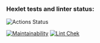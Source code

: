 ### Hexlet tests and linter status:

![Actions Status](/workflows/hexlet-check/badge.svg)

[![Maintainability](https://api.codeclimate.com/v1/badges/a99a88d28ad37a79dbf6/maintainability)](https://codeclimate.com/github/codeclimate/codeclimate/maintainability)
[![Lint Chek](https://github.com/Rost-is-love/frontend-project-lvl1/.github/workflows/)](https://github.com/hexlet-boilerplates/nodejs-package/actions)
